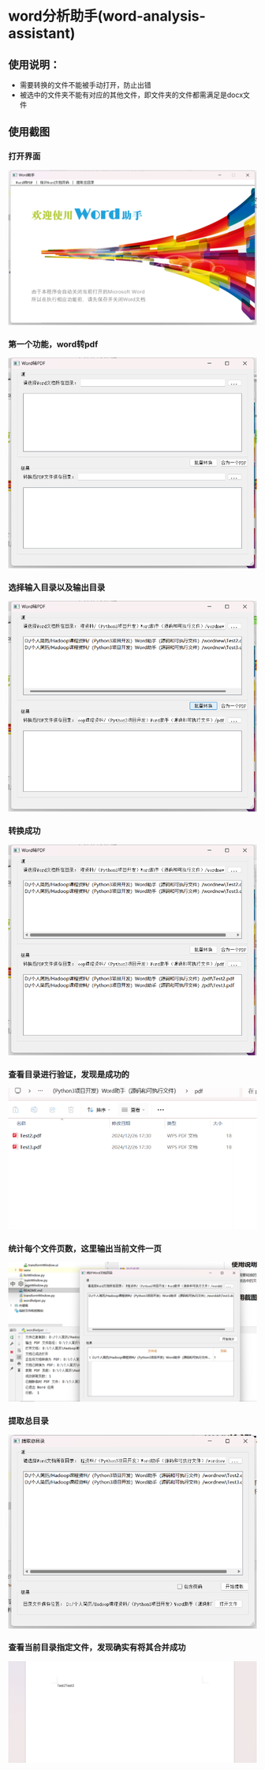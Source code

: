 
# word分析助手(word-analysis-assistant)

## 使用说明：
* 需要转换的文件不能被手动打开，防止出错
* 被选中的文件夹不能有对应的其他文件，即文件夹的文件都需满足是docx文件

## 使用截图
### 打开界面
![image](image/show1.png)
### 第一个功能，word转pdf
![image](image/show2.png)
### 选择输入目录以及输出目录
![image](image/show3.png)
### 转换成功
![image](image/show4.png)
### 查看目录进行验证，发现是成功的
![image](image/show5.png)
### 统计每个文件页数，这里输出当前文件一页
![image](image/show6.png)
### 提取总目录
![image](image/show7.png)
### 查看当前目录指定文件，发现确实有将其合并成功
![image](image/show8.png)